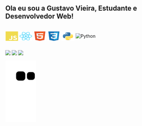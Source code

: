 ## Ola eu sou a Gustavo Vieira, Estudante e Desenvolvedor Web!
<!-- <div style="flex-direction: row; color: rgb(255, 196, 0);">
  <a href="https://github.com/Gusvioli">
  <img height="160em" src="https://github-readme-stats.vercel.app/api?username=Gusvioli&show_icons=true&theme=dark&include_all_commits=true&count_private=true"/>
  <img height="160em" src="https://github-readme-stats.vercel.app/api/top-langs/?username=Gusvioli&layout=compact&langs_count=7&theme=dark"/>
</div> -->
<div style="display: inline_block; text-decoration: none;"><br>
  <img align="center" alt="Js" height="30" width="40" src="https://raw.githubusercontent.com/devicons/devicon/master/icons/javascript/javascript-plain.svg">
  <img style="text-decoration: none;" align="center" alt="React" height="30" width="40" src="https://raw.githubusercontent.com/devicons/devicon/master/icons/react/react-original.svg">
  <img style="text-decoration: none;"align="center" alt="HTML" height="30" width="40" src="https://raw.githubusercontent.com/devicons/devicon/master/icons/html5/html5-original.svg">
  <img style="text-decoration: none;"align="center" alt="CSS" height="30" width="40" src="https://raw.githubusercontent.com/devicons/devicon/master/icons/css3/css3-original.svg">
  <img style="text-decoration: none;"align="center" alt="Python" height="30" width="40" src="https://raw.githubusercontent.com/devicons/devicon/master/icons/python/python-original.svg">
  <img style="text-decoration: none;"align="center" alt="Python" height="28" width="67.75" src="https://camo.githubusercontent.com/bd2bd127c104ba5c98bb12c70801b075aee1f040009089510f69554300e7ff41/68747470733a2f2f696d672e736869656c64732e696f2f62616467652f4769742d4630353033323f7374796c653d666f722d7468652d6261646765266c6f676f3d676974266c6f676f436f6c6f723d7768697465">
</div>
  
  ##
 
<div> 
  <a href="https://www.instagram.com/kalyel2017/" target="_blank"><img src="https://img.shields.io/badge/-Instagram-%23E4405F?style=for-the-badge&logo=instagram&logoColor=white" target="_blank"></a>
 	<a href = "mailto:gustavovieiradeoliveira@gmail.com"><img src="https://img.shields.io/badge/-Gmail-%23333?style=for-the-badge&logo=gmail&logoColor=white" target="_blank"></a>
  <a href="https://www.linkedin.com/in/gustavo-vieira-7a52b96a/" target="_blank"><img src="https://img.shields.io/badge/-LinkedIn-%230077B5?style=for-the-badge&logo=linkedin&logoColor=white" target="_blank"></a> 

 ![Snake animation](https://github.com/Gusvioli/Gusvioli/blob/output/github-contribution-grid-snake.svg)
</div>
